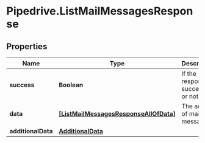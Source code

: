 # Pipedrive.ListMailMessagesResponse

## Properties

Name | Type | Description | Notes
------------ | ------------- | ------------- | -------------
**success** | **Boolean** | If the response is successful or not | [optional] 
**data** | [**[ListMailMessagesResponseAllOfData]**](ListMailMessagesResponseAllOfData.md) | The array of mail messages | [optional] 
**additionalData** | [**AdditionalData**](AdditionalData.md) |  | [optional] 


